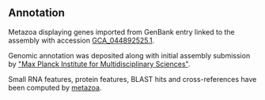 **Annotation**
----------

Metazoa displaying genes imported from GenBank entry linked to the assembly with accession [GCA\_044892525.1](http://www.ebi.ac.uk/ena/data/view/GCA_044892525.1).

Genomic annotation was deposited along with initial assembly submission by ["Max Planck Institute for Multidisciplinary Sciences"](URL_GOES_HERE).

Small RNA features, protein features, BLAST hits and cross-references have been
computed by [metazoa](https://metazoa.ensembl.org/info/genome/annotation/index.html).
